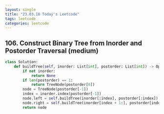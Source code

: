 ```yaml
---
layout: single
title: "23.03.16 Today's Leetcode"
tags: leetcode
categories: leetcode
---
```


## 106. Construct Binary Tree from Inorder and Postorder Traversal (medium)

```python
class Solution:
    def buildTree(self, inorder: List[int], postorder: List[int]) -> Optional[TreeNode]:
        if not inorder:
            return None
        if len(postorder) == 1:
            return TreeNode(postorder[0])
        node = TreeNode(postorder[-1])
        index = inorder.index(postorder[-1])
        node.left = self.buildTree(inorder[:index], postorder[:index])
        node.right = self.buildTree(inorder[index + 1:], postorder[index:-1])
        return node
```
